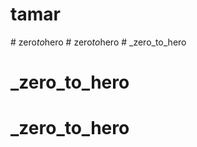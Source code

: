 # tamar
#   z e r o _ t o _ h e r o  
 #   z e r o _ t o _ h e r o  
 # _zero_to_hero
# _zero_to_hero
# _zero_to_hero
